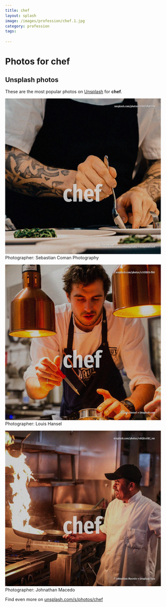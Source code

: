 ```yaml
---
title: chef
layout: splash
image: /images/profession/chef.1.jpg
category: profession
tags:

---
```

# Photos for chef
 
## Unsplash photos
These are the most popular photos on [Unsplash](https://unsplash.com) for **chef**.
 
![chef](/images/profession/chef.1.jpg)
Photographer:  Sebastian Coman Photography
 
![chef](/images/profession/chef.2.jpg)
Photographer:  Louis Hansel
 
![chef](/images/profession/chef.3.jpg)
Photographer:  Johnathan Macedo
 
Find even more on [unsplash.com/s/photos/chef](https://unsplash.com/s/photos/chef)
 
